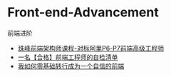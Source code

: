 # Front-end-Advancement
前端进阶
* [珠峰前端架构师课程-对标阿里P6-P7前端高级工程师](http://www.zhufengpeixun.cn/main/course/index.html)
* [一名【合格】前端工程师的自检清单](https://juejin.im/post/5cc1da82f265da036023b628)
* [我如何零基础转行成为一个自信的前端](https://zhuanlan.zhihu.com/p/46395851)